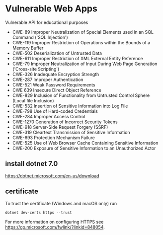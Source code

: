 # Vulnerable Web Apps
 
Vulnerable API for educational purposes


* CWE-89	Improper Neutralization of Special Elements used in an SQL Command ('SQL Injection')
* CWE-119	Improper Restriction of Operations within the Bounds of a Memory Buffer
* CWE-502	Deserialization of Untrusted Data
* CWE-611	Improper Restriction of XML External Entity Reference
* CWE-79	Improper Neutralization of Input During Web Page Generation ('Cross-site Scripting')
* CWE-326	Inadequate Encryption Strength
* CWE-287	Improper Authentication
* CWE-521	Weak Password Requirements
* CWE 639   Insecure Direct Object Reference
* CWE-829 Inclusion of Functionality from Untrusted Control Sphere (Local file Inclusion)
* CWE-532	Insertion of Sensitive Information into Log File
* CWE-798	Use of Hard-coded Credentials
* CWE-284   Improper Access Control
* CWE-1270  Generation of Incorrect Security Tokens
* CWE-918   Server-Side Request Forgery (SSRF)
* CWE-319   Cleartext Transmission of Sensitive Information
* CWE-693   Protection Mechanism Failure
* CWE-525   Use of Web Browser Cache Containing Sensitive Information
* CWE-200   Exposure of Sensitive Information to an Unauthorized Actor

## install dotnet 7.0

https://dotnet.microsoft.com/en-us/download

## certificate

To trust the certificate (Windows and macOS only) run 

```PowerShell
dotnet dev-certs https --trust
```

For more information on configuring HTTPS see https://go.microsoft.com/fwlink/?linkid=848054.